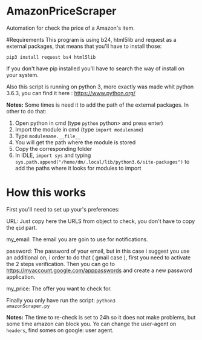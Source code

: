 # AmazonPriceScraper
Automation for check the price of a Amazon's item.

#Requirements
This program is using b24, html5lib and 
request as a external packages, 
that means that you'll have to 
install those:

<code>pip3 install request bs4 html5lib</code>

If you don't have pip installed you'll
have to search the way of install
on your system.

Also this script is running on 
python 3, more exactly was made
whit python 3.6.3, you can find
it here : https://www.python.org/

**Notes:** Some times is need it
to add the path of the external
packages. In other to do that:

<ol>
    <li>Open python in cmd (type <code>python</code> python> and press enter)</li>
    <li>Import the module in cmd (type <code>import modulename</code>)</li>
    <li>Type <code>modulename.__file__</code></li>
    <li>You will get the path where the module is stored</li>
    <li>Copy the corresponding folder</li>
    <li>In IDLE, <code>import sys</code> and typing <code>sys.path.append("/home/dm/.local/lib/python3.6/site-packages")</code> to add the paths where it looks for modules to import</li>
</ol>

# How this works

First you'll need to set up your's
preferences:

URL: Just copy here the URLS from
object to check, you don't have
to copy the <code>qid</code> part.

my_email: The email you are goin to
use for notifications.

password: The password of your email,
but in this case i suggest you use
an additional on, i order to do that
( gmail case ), first you need to
activate the 2 steps verification.
Then you can go to https://myaccount.google.com/apppasswords
and create a new password application.

my_price: The offer you want to
check for.


Finally you only have run the
script: <code>python3 amazonScraper.py</code>

**Notes:** The time to re-check
is set to 24h so it does not make
problems, but some time amazon can
block you. Yo can change the user-agent 
on <code>headers</code>, find somes
on google: user agent.
